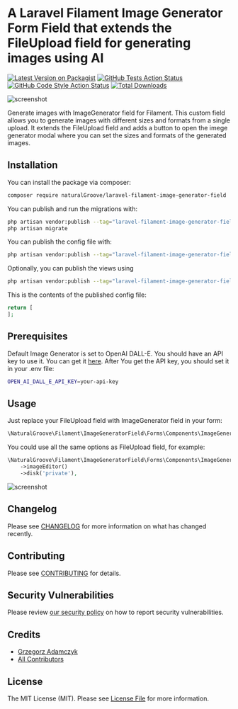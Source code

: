 # A Laravel Filament Image Generator Form Field that extends the FileUpload field for generating images using AI

[![Latest Version on Packagist](https://img.shields.io/packagist/v/naturalGroove/laravel-filament-image-generator-field.svg?style=flat-square)](https://packagist.org/packages/naturalGroove/laravel-filament-image-generator-field)
[![GitHub Tests Action Status](https://img.shields.io/github/actions/workflow/status/naturalGroove/laravel-filament-image-generator-field/run-tests.yml?branch=main&label=tests&style=flat-square)](https://github.com/naturalGroove/laravel-filament-image-generator-field/actions?query=workflow%3Arun-tests+branch%3Amain)
[![GitHub Code Style Action Status](https://img.shields.io/github/actions/workflow/status/naturalGroove/laravel-filament-image-generator-field/fix-php-code-styling.yml?branch=main&label=code%20style&style=flat-square)](https://github.com/naturalGroove/laravel-filament-image-generator-field/actions?query=workflow%3A"Fix+PHP+code+styling"+branch%3Amain)
[![Total Downloads](https://img.shields.io/packagist/dt/naturalGroove/laravel-filament-image-generator-field.svg?style=flat-square)](https://packagist.org/packages/naturalGroove/laravel-filament-image-generator-field)

![screenshot](https://netseven.dev/filament-image-generator-field/screenshots/main-showcase.webp)

Generate images with ImageGenerator field for Filament. This custom field allows you to generate images with different sizes and formats from a single upload.
It extends the FileUpload field and adds a button to open the imege generator modal where you can set the sizes and formats of the generated images.

## Installation

You can install the package via composer:

```bash
composer require naturalGroove/laravel-filament-image-generator-field
```

You can publish and run the migrations with:

```bash
php artisan vendor:publish --tag="laravel-filament-image-generator-field-migrations"
php artisan migrate
```

You can publish the config file with:

```bash
php artisan vendor:publish --tag="laravel-filament-image-generator-field-config"
```

Optionally, you can publish the views using

```bash
php artisan vendor:publish --tag="laravel-filament-image-generator-field-views"
```

This is the contents of the published config file:

```php
return [
];
```

## Prerequisites

Default Image Generator is set to OpenAI DALL-E. You should have an API key to use it. You can get it [here](https://platform.openai.com/).
After You get the API key, you should set it in your .env file:

```bash
OPEN_AI_DALL_E_API_KEY=your-api-key
```

## Usage

Just replace your FileUpload field with ImageGenerator field in your form:

```php
\NaturalGroove\Filament\ImageGeneratorField\Forms\Components\ImageGenerator::make('photo'),
```

You could use all the same options as FileUpload field, for example:

```php
\NaturalGroove\Filament\ImageGeneratorField\Forms\Components\ImageGenerator::make('photo')
    ->imageEditor()
    ->disk('private'),
```
![screenshot](https://netseven.dev/filament-image-generator-field/screenshots/field.webp)

## Changelog

Please see [CHANGELOG](CHANGELOG.md) for more information on what has changed recently.

## Contributing

Please see [CONTRIBUTING](.github/CONTRIBUTING.md) for details.

## Security Vulnerabilities

Please review [our security policy](../../security/policy) on how to report security vulnerabilities.

## Credits

- [Grzegorz Adamczyk](https://github.com/naturalGroove)
- [All Contributors](../../contributors)

## License

The MIT License (MIT). Please see [License File](LICENSE.md) for more information.
